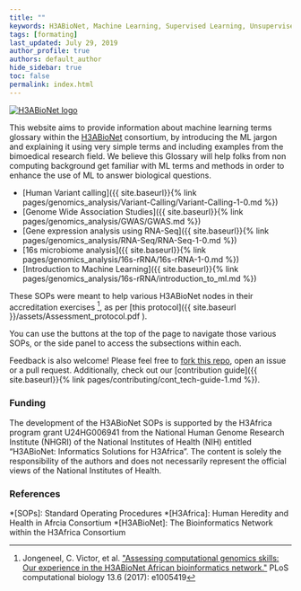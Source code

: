 ```yaml
---
title: ""
keywords: H3ABioNet, Machine Learning, Supervised Learning, Unsupervised Learning, Classification, Regression, Clustering, Dimensionality Reduction
tags: [formating]
last_updated: July 29, 2019
author_profile: true
authors: default_author
hide_sidebar: true
toc: false
permalink: index.html
---
```



[![H3ABioNet logo](assets/images/LOGO-HEADER.jpg "H3ABioNet logo")](https://h3abionet.org)

This website aims to provide information about machine learning terms glossary within the [H3ABioNet](https://h3abionet.org/) consortium, by introducing the ML jargon and explaining it using very simple terms and including examples from the bimoedical research field. We believe this Glossary will help folks from non computing background get familiar with ML terms and methods in order to enhance the use of ML to answer biological questions. 

* [Human Variant calling]({{ site.baseurl}}{% link pages/genomics_analysis/Variant-Calling/Variant-Calling-1-0.md %})
* [Genome Wide Association Studies]({{ site.baseurl}}{% link pages/genomics_analysis/GWAS/GWAS.md %})
* [Gene expression analysis using RNA-Seq]({{ site.baseurl}}{% link pages/genomics_analysis/RNA-Seq/RNA-Seq-1-0.md %})
* [16s microbiome analysis]({{ site.baseurl}}{% link  pages/genomics_analysis/16s-rRNA/16s-rRNA-1-0.md %})
* [Introduction to Machine Learning]({{ site.baseurl}}{% link  pages/genomics_analysis/16s-rRNA/introduction_to_ml.md %})

These SOPs were meant to help various H3ABioNet nodes in their accreditation exercises [^1], as per [this protocol]({{ site.baseurl }}/assets/Assessment_protocol.pdf ).

You can use the buttons at the top of the page to navigate those various SOPs, or the side panel to access the subsections within each.

Feedback is also welcome! Please feel free to [fork this repo](https://github.com/h3abionet/H3ABionet-SOPs), open an issue or a pull request. Additionally, check out our [contribution guide]({{ site.baseurl}}{% link pages/contributing/cont_tech-guide-1.md %}).


### Funding
The development of the H3ABioNet SOPs is supported by the H3Africa program grant U24HG006941 from the National Human Genome Research Institute (NHGRI) of the National Institutes of Health (NIH) entitled “H3ABioNet: Informatics Solutions for H3Africa”. The content is solely the responsibility of the authors and does not necessarily represent the official views of the National Institutes of Health.

### References
[^1]: Jongeneel, C. Victor, et al. ["Assessing computational genomics skills: Our experience in the H3ABioNet African bioinformatics network."](https://doi.org/10.1371/journal.pcbi.1005419) PLoS computational biology 13.6 (2017): e1005419

[//]: <> (These are common abbreviations in the page.)
*[SOPs]: Standard Operating Procedures
*[H3Africa]: Human Heredity and Health in Afrcia Consortium
*[H3ABioNet]: The Bioinformatics Network within the H3Africa Consortium
